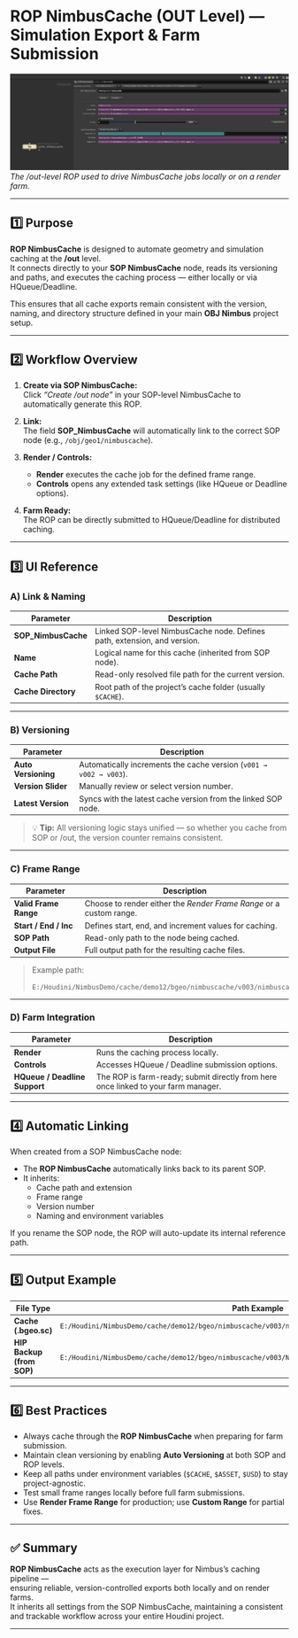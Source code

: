 # ROP NimbusCache (OUT Level) — Simulation Export & Farm Submission

![ROP NimbusCache HDA](../images/rop_nimbus_cache.png)
*The /out-level ROP used to drive NimbusCache jobs locally or on a render farm.*

---

## 1️⃣ Purpose

**ROP NimbusCache** is designed to automate geometry and simulation caching at the **/out** level.  
It connects directly to your **SOP NimbusCache** node, reads its versioning and paths, and executes the caching process — either locally or via HQueue/Deadline.

This ensures that all cache exports remain consistent with the version, naming, and directory structure defined in your main **OBJ Nimbus** project setup.

---

## 2️⃣ Workflow Overview

1. **Create via SOP NimbusCache:**  
   Click *“Create /out node”* in your SOP-level NimbusCache to automatically generate this ROP.

2. **Link:**  
   The field **SOP_NimbusCache** will automatically link to the correct SOP node (e.g., `/obj/geo1/nimbuscache`).

3. **Render / Controls:**  
   - **Render** executes the cache job for the defined frame range.  
   - **Controls** opens any extended task settings (like HQueue or Deadline options).

4. **Farm Ready:**  
   The ROP can be directly submitted to HQueue/Deadline for distributed caching.

---

## 3️⃣ UI Reference

### A) Link & Naming
| Parameter | Description |
|------------|-------------|
| **SOP_NimbusCache** | Linked SOP-level NimbusCache node. Defines path, extension, and version. |
| **Name** | Logical name for this cache (inherited from SOP node). |
| **Cache Path** | Read-only resolved file path for the current version. |
| **Cache Directory** | Root path of the project’s cache folder (usually `$CACHE`). |

---

### B) Versioning
| Parameter | Description |
|------------|-------------|
| **Auto Versioning** | Automatically increments the cache version (`v001 → v002 → v003`). |
| **Version Slider** | Manually review or select version number. |
| **Latest Version** | Syncs with the latest cache version from the linked SOP node. |

> 💡 **Tip:** All versioning logic stays unified — so whether you cache from SOP or /out, the version counter remains consistent.

---

### C) Frame Range
| Parameter | Description |
|------------|-------------|
| **Valid Frame Range** | Choose to render either the *Render Frame Range* or a custom range. |
| **Start / End / Inc** | Defines start, end, and increment values for caching. |
| **SOP Path** | Read-only path to the node being cached. |
| **Output File** | Full output path for the resulting cache files. |

> Example path:  
> ```
> E:/Houdini/NimbusDemo/cache/demo12/bgeo/nimbuscache/v003/nimbuscache_v003.$F4.bgeo.sc
> ```

---

### D) Farm Integration
| Parameter | Description |
|------------|-------------|
| **Render** | Runs the caching process locally. |
| **Controls** | Accesses HQueue / Deadline submission options. |
| **HQueue / Deadline Support** | The ROP is farm-ready; submit directly from here once linked to your farm manager. |

---

## 4️⃣ Automatic Linking

When created from a SOP NimbusCache node:
- The **ROP NimbusCache** automatically links back to its parent SOP.  
- It inherits:
  - Cache path and extension  
  - Frame range  
  - Version number  
  - Naming and environment variables  

If you rename the SOP node, the ROP will auto-update its internal reference path.

---

## 5️⃣ Output Example

| File Type | Path Example |
|------------|--------------|
| **Cache (.bgeo.sc)** | `E:/Houdini/NimbusDemo/cache/demo12/bgeo/nimbuscache/v003/nimbuscache_v003.0031.bgeo.sc` |
| **HIP Backup (from SOP)** | `E:/Houdini/NimbusDemo/cache/demo12/bgeo/nimbuscache/v003/NimbusDemo_demo12_pushkar_fx_001_v003.hiplc` |

---

## 6️⃣ Best Practices

- Always cache through the **ROP NimbusCache** when preparing for farm submission.  
- Maintain clean versioning by enabling **Auto Versioning** at both SOP and ROP levels.  
- Keep all paths under environment variables (`$CACHE`, `$ASSET`, `$USD`) to stay project-agnostic.  
- Test small frame ranges locally before full farm submissions.  
- Use **Render Frame Range** for production; use **Custom Range** for partial fixes.

---

## ✅ Summary

**ROP NimbusCache** acts as the execution layer for Nimbus’s caching pipeline —  
ensuring reliable, version-controlled exports both locally and on render farms.  
It inherits all settings from the SOP NimbusCache, maintaining a consistent and trackable workflow across your entire Houdini project.

---

